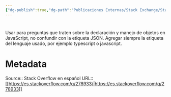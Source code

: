 ```yaml
---
{"dg-publish":true,"dg-path":"Publicaciones Externas/Stack Exchange/Stack Overflow en español/es.stackoverflow.com-278933.md","permalink":"/publicaciones-externas/stack-exchange/stack-overflow-en-espanol/es-stackoverflow-com-278933/","hide":true,"noteIcon":"default","created":"2024-04-03T12:49:10.592-06:00","updated":"2024-04-05T16:43:55.593-06:00"}
---
```


# 

Usar para preguntas que traten sobre la declaración y manejo de objetos en JavaScript, no confundir con la etiqueta JSON. Agregar siempre la etiqueta del lenguaje usado, por ejemplo typescript o javascript.

# Metadata
Source:: Stack Overflow en español
URL:: [[https://es.stackoverflow.com/q/278933\|https://es.stackoverflow.com/q/278933]]

